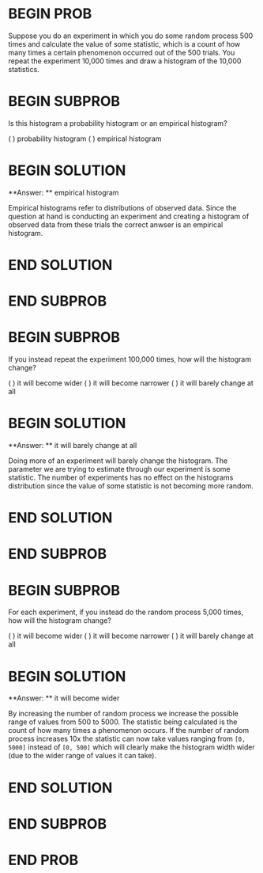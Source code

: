 # BEGIN PROB

Suppose you do an experiment in which you do some random process 500 times and calculate the value of some statistic, which is a count of how many times a certain phenomenon occurred out of the 500 trials. You repeat the experiment 10,000 times and draw a histogram of the 10,000 statistics.

# BEGIN SUBPROB

Is this histogram a probability histogram or an empirical histogram?

( ) probability histogram
( ) empirical histogram

# BEGIN SOLUTION

**Answer: ** empirical histogram

Empirical histograms refer to distributions of observed data. Since the question at hand is conducting
an experiment and creating a histogram of observed data from these trials the correct anwser is an empirical histogram. 

# END SOLUTION

# END SUBPROB

# BEGIN SUBPROB

If you instead repeat the experiment 100,000 times, how will the histogram change?

( ) it will become wider
( ) it will become narrower
( ) it will barely change at all
# BEGIN SOLUTION

**Answer: ** it will barely change at all

Doing more of an experiment will barely change the histogram. The parameter we are trying
to estimate through our experiment is some statistic. The number of experiments has no effect
on the histograms distribution since the value of some statistic is not becoming more random.

# END SOLUTION

# END SUBPROB

# BEGIN SUBPROB

For each experiment, if you instead do the random process 5,000 times, how will the histogram change?

( ) it will become wider
( ) it will become narrower
( ) it will barely change at all

# BEGIN SOLUTION

**Answer: ** it will become wider

By increasing the number of random process we increase the possible range of values from 500 to 5000. The
statistic being calculated is the count of how many times a phenomenon occurs. If the number of random process increases 10x
the statistic can now take values ranging from `[0, 5000]` instead of `[0, 500]` which will clearly 
make the histogram width wider (due to the wider range of values it can take). 

# END SOLUTION

# END SUBPROB


# END PROB
